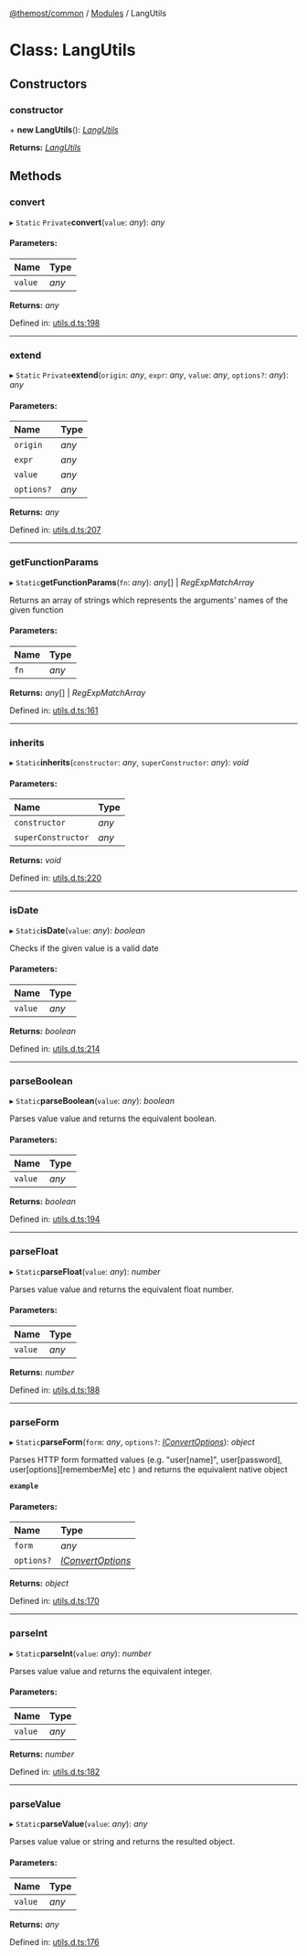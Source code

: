 [@themost/common](../README.md) / [Modules](../modules.md) / LangUtils

# Class: LangUtils

## Constructors

### constructor

\+ **new LangUtils**(): [*LangUtils*](langutils.md)

**Returns:** [*LangUtils*](langutils.md)

## Methods

### convert

▸ `Static` `Private`**convert**(`value`: *any*): *any*

#### Parameters:

Name | Type |
:------ | :------ |
`value` | *any* |

**Returns:** *any*

Defined in: [utils.d.ts:198](https://github.com/themost-framework/themost-common/blob/580db67/utils.d.ts#L198)

___

### extend

▸ `Static` `Private`**extend**(`origin`: *any*, `expr`: *any*, `value`: *any*, `options?`: *any*): *any*

#### Parameters:

Name | Type |
:------ | :------ |
`origin` | *any* |
`expr` | *any* |
`value` | *any* |
`options?` | *any* |

**Returns:** *any*

Defined in: [utils.d.ts:207](https://github.com/themost-framework/themost-common/blob/580db67/utils.d.ts#L207)

___

### getFunctionParams

▸ `Static`**getFunctionParams**(`fn`: *any*): *any*[] \| *RegExpMatchArray*

Returns an array of strings which represents the arguments' names of the given function

#### Parameters:

Name | Type |
:------ | :------ |
`fn` | *any* |

**Returns:** *any*[] \| *RegExpMatchArray*

Defined in: [utils.d.ts:161](https://github.com/themost-framework/themost-common/blob/580db67/utils.d.ts#L161)

___

### inherits

▸ `Static`**inherits**(`constructor`: *any*, `superConstructor`: *any*): *void*

#### Parameters:

Name | Type |
:------ | :------ |
`constructor` | *any* |
`superConstructor` | *any* |

**Returns:** *void*

Defined in: [utils.d.ts:220](https://github.com/themost-framework/themost-common/blob/580db67/utils.d.ts#L220)

___

### isDate

▸ `Static`**isDate**(`value`: *any*): *boolean*

Checks if the given value is a valid date

#### Parameters:

Name | Type |
:------ | :------ |
`value` | *any* |

**Returns:** *boolean*

Defined in: [utils.d.ts:214](https://github.com/themost-framework/themost-common/blob/580db67/utils.d.ts#L214)

___

### parseBoolean

▸ `Static`**parseBoolean**(`value`: *any*): *boolean*

Parses value value and returns the equivalent boolean.

#### Parameters:

Name | Type |
:------ | :------ |
`value` | *any* |

**Returns:** *boolean*

Defined in: [utils.d.ts:194](https://github.com/themost-framework/themost-common/blob/580db67/utils.d.ts#L194)

___

### parseFloat

▸ `Static`**parseFloat**(`value`: *any*): *number*

Parses value value and returns the equivalent float number.

#### Parameters:

Name | Type |
:------ | :------ |
`value` | *any* |

**Returns:** *number*

Defined in: [utils.d.ts:188](https://github.com/themost-framework/themost-common/blob/580db67/utils.d.ts#L188)

___

### parseForm

▸ `Static`**parseForm**(`form`: *any*, `options?`: [*IConvertOptions*](../interfaces/iconvertoptions.md)): *object*

Parses HTTP form formatted values (e.g. "user[name]", user[password], user[options][rememberMe] etc ) and returns the equivalent native object

**`example`** 

#### Parameters:

Name | Type |
:------ | :------ |
`form` | *any* |
`options?` | [*IConvertOptions*](../interfaces/iconvertoptions.md) |

**Returns:** *object*

Defined in: [utils.d.ts:170](https://github.com/themost-framework/themost-common/blob/580db67/utils.d.ts#L170)

___

### parseInt

▸ `Static`**parseInt**(`value`: *any*): *number*

Parses value value and returns the equivalent integer.

#### Parameters:

Name | Type |
:------ | :------ |
`value` | *any* |

**Returns:** *number*

Defined in: [utils.d.ts:182](https://github.com/themost-framework/themost-common/blob/580db67/utils.d.ts#L182)

___

### parseValue

▸ `Static`**parseValue**(`value`: *any*): *any*

Parses value value or string and returns the resulted object.

#### Parameters:

Name | Type |
:------ | :------ |
`value` | *any* |

**Returns:** *any*

Defined in: [utils.d.ts:176](https://github.com/themost-framework/themost-common/blob/580db67/utils.d.ts#L176)
